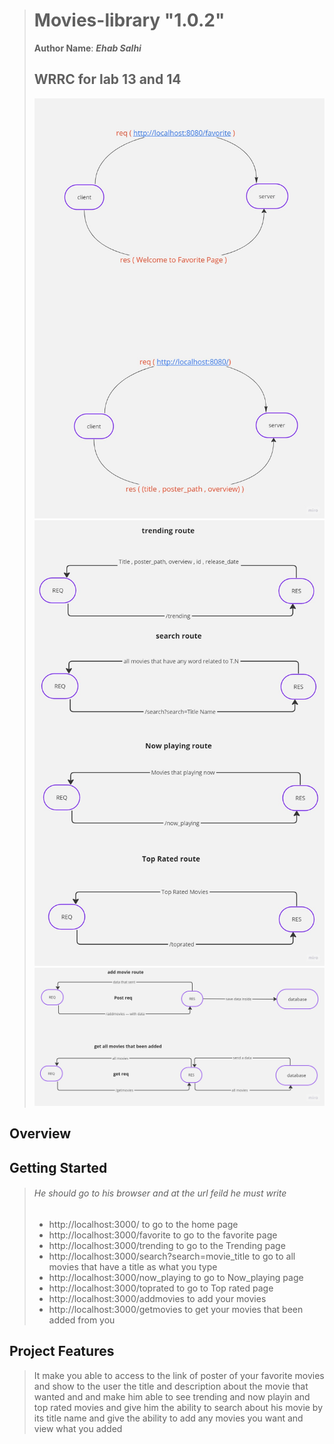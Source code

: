 > # Movies-library "1.0.2"
> **Author Name**: ***Ehab Salhi***
> ## WRRC for lab 13 and 14
>![web request response cycle](./img/Mind%20Map.jpg)
>![web request response cycle](./img/Mind%20Map%20(1).jpg)
>![web request response cycle](./img/Mind%20Map%20(2).jpg)

## Overview

## Getting Started
<!-- What are the steps that a user must take in order to build this app on their own machine and get it running? -->

> ###### He should go to his browser and at the url feild he must write 
>* http://localhost:3000/ to go to the home page
>* http://localhost:3000/favorite  to go to the favorite page
>* http://localhost:3000/trending to go to the Trending page
>* http://localhost:3000/search?search=movie_title to go to all movies that have a title as what you type 
>* http://localhost:3000/now_playing to go to Now_playing page
>* http://localhost:3000/toprated to go to Top rated page
>* http://localhost:3000/addmovies to add your movies
>* http://localhost:3000/getmovies to get your movies that been added from you


## Project Features
<!-- What are the features included in you app -->
> It make you able to access to the link of poster of your favorite movies and show to the user the title and description about the movie that wanted and and make him able to see trending and now playin and top rated movies and give him the ability to search about his movie by its title name and give the ability to add any movies you want and view what you added

